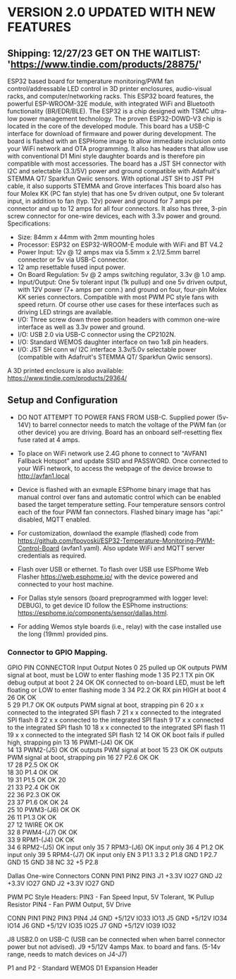 # VERSION 2.0 UPDATED WITH NEW FEATURES 
## Shipping: 12/27/23 GET ON THE WAITLIST: 'https://www.tindie.com/products/28875/'

ESP32 based board for temperature monitoring/PWM fan control/addressable LED control in 3D printer enclosures, audio-visual racks, and computer/networking racks. This ESP32 board features, the powerful ESP-WROOM-32E module, with integrated WiFi and Bluetooth functionality (BR/EDR/BLE). The ESP32 is a chip designed with TSMC ultra-low power management technology. The proven ESP32-D0WD-V3 chip is located in the core of the developed module. This board has a USB-C interface for download of firmware and power during development. The board is flashed with an ESPHome image to allow immediate inclusion onto your WiFi network and OTA programming. It also has headers that allow use with conventional D1 Mini style daughter boards and is therefore pin compatible with most accessories. The board has a JST SH connector with I2C and selectable (3.3/5V) power and ground compatible with Adafruit's STEMMA QT/ Sparkfun Qwiic sensors. With optional JST SH to JST PH cable, it also supports STEMMA and Grove interfaces This board also has four Molex KK (PC fan style) that has one 5v driven output, one 5v tolerant input, in addition to fan (typ. 12v) power and ground for 7 amps per connector and up to 12 amps for all four connectors. It also has three, 3-pin screw connector for one-wire devices, each with 3.3v power and ground. Specifications:

* Size: 84mm x 44mm with 2mm mounting holes
* Processor: ESP32 on ESP32-WROOM-E module with WiFi and BT V4.2
* Power Input: 12v @ 12 amps max via 5.5mm x 2.1/2.5mm barrel connector or 5v via USB-C connector.
* 12 amp resettable fused input power.
* On Board Regulation: 5v @ 2 amps switching regulator, 3.3v @ 1.0 amp.
* Input/Output: One 5v tolerant input (1k pullup) and one 5v driven output, with 12V power (7+ amps per conn.) and ground on four, four-pin Molex KK series connectors. Compatible with most PWM PC style fans with speed return. Of course other use cases for these interfaces such as driving LED strings are available.
* I/O: Three screw down three position headers with common one-wire interface as well as 3.3v power and ground.
* I/O: USB 2.0 via USB-C connector using the CP2102N.
* I/O: Standard WEMOS daughter interface on two 1x8 pin headers.
* I/O: JST SH conn w/ I2C interface 3.3v/5.0v selectable power (compatible with Adafruit's STEMMA QT/ Sparkfun Qwiic sensors).

A 3D printed enclosure is also available: https://www.tindie.com/products/29364/

## Setup and Configuration

* DO NOT ATTEMPT TO POWER FANS FROM USB-C. Supplied power (5v-14V) to barrel connector
needs to match the voltage of the PWM fan (or other device) you are driving. Board has an onboard
self-resetting flex fuse rated at 4 amps.

* To place on WiFi network use 2.4G phone to connect to "AVFAN1 Fallback Hotspot" and
update SSID and PASSWORD. Once connected to your WiFi network, to access the webpage of
the device browse to http://avfan1.local

* Device is flashed with an exmaple ESPhome binary image that has manual control over fans 
and automatic control which can be enabled based the target temperature setting.  Four temperature
sensors control each of the four PWM fan connectors.
Flashed binary image  has "api:" disabled, MQTT enabled.

* For customization, downlaod the example (flashed) code from 
https://github.com/fpovoski/ESP32-Temperature-Monitoring-PWM-Control-Board
(avfan1.yaml). Also update WiFi and MQTT server credentials as required.

* Flash over USB or ethernet. To flash over USB use ESPhome Web Flasher https://web.esphome.io/
with the device powered and connected to your host machine.

* For Dallas style sensors (board preprogrammed with logger level: DEBUG), to get device ID follow
the ESPhome instructions: https://esphome.io/components/sensor/dallas.html.

* For adding Wemos style boards (i.e., relay) with the case installed  use the long (19mm) provided pins.

### Connector to GPIO Mapping.

GPIO	PIN	CONNECTOR		Input	Output	Notes
0	25			pulled up	OK	outputs PWM signal at boot,
						 must be LOW to enter flashing mode
1	35	P2.1		TX pin	OK	debug output at boot
2	24			OK	OK	connected to on-board LED, must be left
						 floating or LOW to enter flashing mode
3	34	P2.2		OK	RX pin	HIGH at boot
4	26			OK	OK	
5	29	P1.7		OK	OK	outputs PWM signal at boot, strapping pin
6	20			x	x	connected to the integrated SPI flash
7	21			x	x	connected to the integrated SPI flash
8	22			x	x	connected to the integrated SPI flash
9	17			x	x	connected to the integrated SPI flash
10	18			x	x	connected to the integrated SPI flash
11	19			x	x	connected to the integrated SPI flash
12	14			OK	OK	boot fails if pulled high, strapping pin
13	16	PWM1-(J4)	OK	OK	
14	13	PWM2-(J5)	OK	OK	outputs PWM signal at boot
15	23			OK	OK	outputs PWM signal at boot, strapping pin
16	27	P2.6		OK	OK	
17	28	P2.5		OK	OK	
18	30	P1.4		OK	OK	
19	31	P1.5		OK	OK
20	
21	33	P2.4		OK	OK	
22	36	P2.3		OK	OK	
23	37	P1.6		OK	OK
24	
25	10	PWM3-(J6)	OK	OK	
26	11	P1.3		OK	OK	
27	12	1WIRE		OK	OK	
32	8	PWM4-(J7)	OK	OK	
33	9	RPM1-(J4)	OK	OK	
34	6	RPM2-(J5)	OK		input only
35	7	RPM3-(J6)	OK		input only
36	4	P1.2		OK		input only
39	5	RPM4-(J7)	OK		input only
EN	3	P1.1
3.3	2	P1.8
GND	1	P2.7
GND	15
GND	38
NC	32
+5		P2.8

Dallas One-wire Connectors
CONN	PIN1	PIN2	PIN3
J1	+3.3V	IO27	GND
J2	+3.3V	IO27	GND
J2	+3.3V	IO27	GND

PWM PC Style Headers: 	PIN3 - Fan Speed Input, 5V Tolerant, 1K Pullup Resistor
			PIN4 - Fan PWM Output, 5V Drive
			
CONN	PIN1	PIN2	PIN3	PIN4
J4	GND	+5/12V	IO33	IO13
J5	GND	+5/12V	IO34	IO14
J6	GND	+5/12V	IO35	IO25
J7	GND	+5/12V	IO39	IO32

J8 	USB2.0 on USB-C (USB can be connected when when barrel connector power  but not advised).
J9	+5/12V 	4amps Max. to board and fans. (5-14v range, needs to match devices on J4-J7)

P1 and P2  - Standard WEMOS D1 Expansion Header
